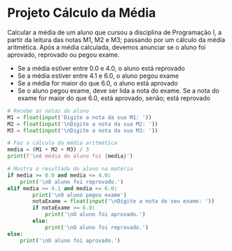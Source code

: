 # Projeto Cálculo da Média

Calcular a média de um aluno que cursou a disciplina de Programação I, a partir da leitura das notas M1, M2 e M3; passando por um cálculo da média aritmética. Após a média calculada, devemos anunciar se o aluno foi aprovado, reprovado ou pegou exame.

- Se a média estiver entre 0.0 e 4.0, o aluno está reprovado
- Se a média estiver entre 4.1 e 6.0, o aluno pegou exame
- Se a média for maior do que 6.0, o aluno está aprovado
- Se o aluno pegou exame, deve ser lida a nota do exame. Se a nota do exame for maior do que 6.0, está aprovado, senão; está reprovado

```py
# Recebe as notas do aluno
M1 = float(input('Digite a nota da sua M1: '))
M2 = float(input('\nDigite a nota da sua M2: '))
M3 = float(input('\nDigite a nota da sua M3: '))

# Faz o cálculo da média aritmética
media = (M1 + M2 + M3) / 3
print(f'\nA média do aluno foi {media}')

# Mostra o resultado do aluno na matéria
if media >= 0.0 and media <= 4.0:
    print('\nO aluno foi reprovado.')
elif media >= 4.1 and media <= 6.0:
        print('\nO aluno pegou exame')
        notaExame = float(input('\nDigite a nota do seu exame: '))
        if notaExame >= 6.0:
            print('\nO aluno foi aprovado.')
        else:
            print('\nO aluno foi reprovado.')
else:
    print('\nO aluno foi aprovado.')
```